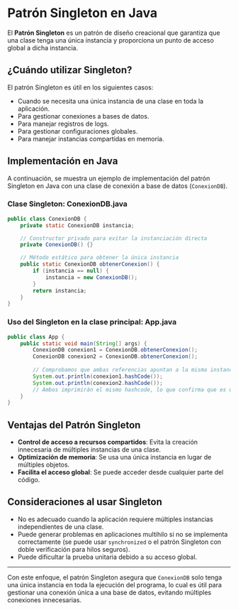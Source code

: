 # Patrón Singleton en Java

El **Patrón Singleton** es un patrón de diseño creacional que garantiza que una clase tenga una única instancia y proporciona un punto de acceso global a dicha instancia.

## ¿Cuándo utilizar Singleton?
El patrón Singleton es útil en los siguientes casos:
- Cuando se necesita una única instancia de una clase en toda la aplicación.
- Para gestionar conexiones a bases de datos.
- Para manejar registros de logs.
- Para gestionar configuraciones globales.
- Para manejar instancias compartidas en memoria.

## Implementación en Java
A continuación, se muestra un ejemplo de implementación del patrón Singleton en Java con una clase de conexión a base de datos (`ConexionDB`).

### **Clase Singleton: ConexionDB.java**
```java
public class ConexionDB {
    private static ConexionDB instancia;

    // Constructor privado para evitar la instanciación directa
    private ConexionDB() {}

    // Método estático para obtener la única instancia
    public static ConexionDB obtenerConexion() {
        if (instancia == null) {
            instancia = new ConexionDB();
        }
        return instancia;
    }
}
```

### **Uso del Singleton en la clase principal: App.java**
```java
public class App {
    public static void main(String[] args) {
        ConexionDB conexion1 = ConexionDB.obtenerConexion();
        ConexionDB conexion2 = ConexionDB.obtenerConexion();
        
        // Comprobamos que ambas referencias apuntan a la misma instancia
        System.out.println(conexion1.hashCode());
        System.out.println(conexion2.hashCode());
        // Ambos imprimirán el mismo hashcode, lo que confirma que es una única instancia
    }
}
```

## Ventajas del Patrón Singleton
- **Control de acceso a recursos compartidos**: Evita la creación innecesaria de múltiples instancias de una clase.
- **Optimización de memoria**: Se usa una única instancia en lugar de múltiples objetos.
- **Facilita el acceso global**: Se puede acceder desde cualquier parte del código.

## Consideraciones al usar Singleton
- No es adecuado cuando la aplicación requiere múltiples instancias independientes de una clase.
- Puede generar problemas en aplicaciones multihilo si no se implementa correctamente (se puede usar `synchronized` o el patrón Singleton con doble verificación para hilos seguros).
- Puede dificultar la prueba unitaria debido a su acceso global.

---

Con este enfoque, el patrón Singleton asegura que `ConexionDB` solo tenga una única instancia en toda la ejecución del programa, lo cual es útil para gestionar una conexión única a una base de datos, evitando múltiples conexiones innecesarias.


